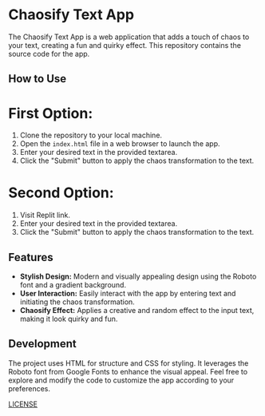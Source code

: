 # Chaosify Text App

The Chaosify Text App is a web application that adds a touch of chaos to your text, creating a fun and quirky effect. This repository contains the source code for the app.

## How to Use
# First Option:
1. Clone the repository to your local machine.
2. Open the `index.html` file in a web browser to launch the app.
3. Enter your desired text in the provided textarea.
4. Click the "Submit" button to apply the chaos transformation to the text.

# Second Option:
1. Visit Replit link.
2. Enter your desired text in the provided textarea.
3. Click the "Submit" button to apply the chaos transformation to the text.

## Features

- **Stylish Design:** Modern and visually appealing design using the Roboto font and a gradient background.
- **User Interaction:** Easily interact with the app by entering text and initiating the chaos transformation.
- **Chaosify Effect:** Applies a creative and random effect to the input text, making it look quirky and fun.

## Development

The project uses HTML for structure and CSS for styling. It leverages the Roboto font from Google Fonts to enhance the visual appeal. Feel free to explore and modify the code to customize the app according to your preferences.


[LICENSE](LICENSE) 
